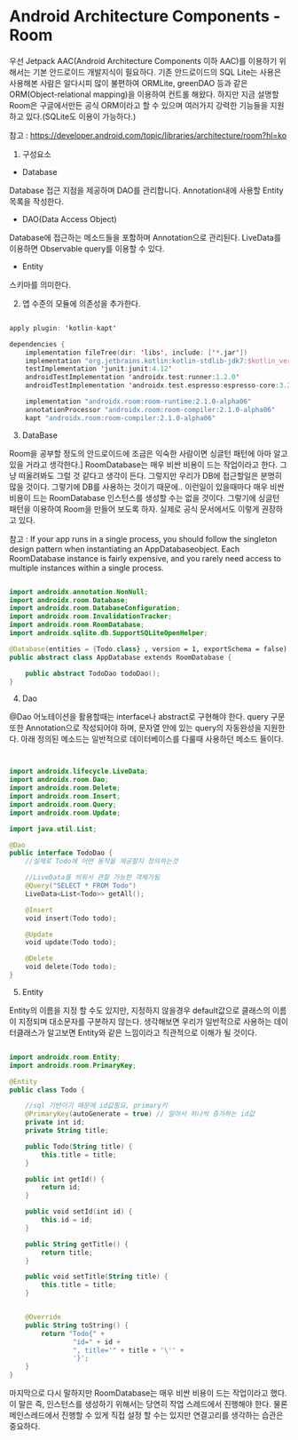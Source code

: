 # Android Architecture Components - Room



우선 Jetpack AAC(Android Architecture Components 이하 AAC)를 이용하기 위해서는 기본 안드로이드 개발지식이 필요하다.
기존 안드로이드의 SQL Lite는 사용은 사용해본 사람은 알다시피 많이 불편하여 ORMLite, greenDAO 등과 같은 ORM(Object-relational mapping)을 이용하여 컨트롤 해왔다.
하지만 지금 설명할 Room은 구글에서만든 공식 ORM이라고 할 수 있으며 여러가지 강력한 기능들을 지원하고 있다.(SQLite도 이용이 가능하다.)


참고 : https://developer.android.com/topic/libraries/architecture/room?hl=ko


1) 구성요소


- Database

Database 접근 지점을 제공하며 DAO를 관리합니다.
Annotation내에 사용할 Entity목록을 작성한다.

- DAO(Data Access Object)

Database에 접근하는 메소드들을 포함하며 Annotation으로 관리된다.
LiveData를 이용하면 Observable query를 이용할 수 있다.

- Entity

스키마를 의미한다.


2)  앱 수준의 모듈에 의존성을 추가한다.


```kotlin

apply plugin: 'kotlin-kapt'

dependencies {
    implementation fileTree(dir: 'libs', include: ['*.jar'])
    implementation "org.jetbrains.kotlin:kotlin-stdlib-jdk7:$kotlin_version"
    testImplementation 'junit:junit:4.12'
    androidTestImplementation 'androidx.test:runner:1.2.0'
    androidTestImplementation 'androidx.test.espresso:espresso-core:3.2.0'

    implementation "androidx.room:room-runtime:2.1.0-alpha06"
    annotationProcessor "androidx.room:room-compiler:2.1.0-alpha06"
    kapt "androidx.room:room-compiler:2.1.0-alpha06"

```


3) DataBase

Room을 공부할 정도의 안드로이드에 조금은 익숙한 사람이면 싱글턴 패턴에 아마 알고있을 거라고 생각한다.]
RoomDatabase는 매우 비싼 비용이 드는 작업이라고 한다. 그냥 떠올려봐도 그럴 것 같다고 생각이 든다. 그렇지만 우리가 DB에 접근할일은 분명히 많을 것이다. 그렇기에 DB를 사용하는 것이기 때문에.. 이런일이 있을때마다 매우 비싼 비용이 드는 RoomDatabase 인스턴스를 생성할 수는 없을 것이다. 그렇기에 싱글턴 패턴을 이용하여 Room을 만들어 보도록 하자. 실제로 공식 문서에서도 이렇게 권장하고 있다.

참고 : If your app runs in a single process, you should follow the singleton design pattern when instantiating an AppDatabaseobject. Each RoomDatabase instance is fairly expensive, and you rarely need access to multiple instances within a single process.


```kotlin

import androidx.annotation.NonNull;
import androidx.room.Database;
import androidx.room.DatabaseConfiguration;
import androidx.room.InvalidationTracker;
import androidx.room.RoomDatabase;
import androidx.sqlite.db.SupportSQLiteOpenHelper;

@Database(entities = {Todo.class} , version = 1, exportSchema = false)
public abstract class AppDatabase extends RoomDatabase {

    public abstract TodoDao todoDao();
}

```


4) Dao

@Dao 어노테이션을 활용할때는 interface나 abstract로 구현해야 한다.
query 구문 또한 Annotation으로 작성되어야 하며, 문자열 안에 있는 query의 자동완성을 지원한다.
아래 정의된 메소드는 일반적으로 데이터베이스를 다룰때 사용하던 메소드 들이다.


```kotlin 


import androidx.lifecycle.LiveData;
import androidx.room.Dao;
import androidx.room.Delete;
import androidx.room.Insert;
import androidx.room.Query;
import androidx.room.Update;

import java.util.List;

@Dao
public interface TodoDao {
    //실제로 Todo에 어떤 동작을 제공할지 정의하는것

    //LiveData를 씌워서 관찰 가능한 객체가됨
    @Query("SELECT * FROM Todo")
    LiveData<List<Todo>> getAll();

    @Insert
    void insert(Todo todo);

    @Update
    void update(Todo todo);

    @Delete
    void delete(Todo todo);
}


```


5) Entity

Entity의 이름을 지정 할 수도 있지만, 지정하지 않을경우 default값으로 클래스의 이름이 지정되며 대소문자를 구분하지 않는다. 
생각해보면 우리가 일반적으로 사용하는 데이터클래스가 알고보면 Entity와 같은 느낌이라고 직관적으로 이해가 될 것이다.


```kotlin

import androidx.room.Entity;
import androidx.room.PrimaryKey;

@Entity
public class Todo {

    //sql 기반이기 때문에 id값필요, primary키
    @PrimaryKey(autoGenerate = true) // 알아서 하나씩 증가하는 id값
    private int id;
    private String title;

    public Todo(String title) {
        this.title = title;
    }

    public int getId() {
        return id;
    }

    public void setId(int id) {
        this.id = id;
    }

    public String getTitle() {
        return title;
    }

    public void setTitle(String title) {
        this.title = title;
    }


    @Override
    public String toString() {
        return "Todo{" +
                "id=" + id +
                ", title='" + title + '\'' +
                '}';
    }
}

```

마지막으로 다시 말하지만 RoomDatabase는 매우 비싼 비용이 드는 작업이라고 했다. 이 말은 즉, 인스턴스를 생성하기 위해서는 당연히 작업 스레드에서 진행해야 한다. 물론 메인스레드에서 진행할 수 있게 직접 설정 할 수는 있지만 연결고리를 생각하는 습관은 중요하다.
